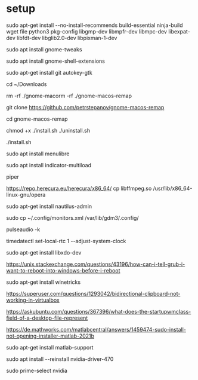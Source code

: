 # setup

sudo apt-get install --no-install-recommends build-essential ninja-build wget file python3 pkg-config libgmp-dev libmpfr-dev libmpc-dev libexpat-dev libfdt-dev libglib2.0-dev libpixman-1-dev

sudo apt install gnome-tweaks

sudo apt install gnome-shell-extensions

sudo apt-get install git autokey-gtk

cd ~/Downloads

rm -rf ./gnome-macorm -rf ./gnome-macos-remap

git clone https://github.com/petrstepanov/gnome-macos-remap

cd gnome-macos-remap

chmod +x ./install.sh ./uninstall.sh

./install.sh

sudo apt install menulibre

sudo apt install indicator-multiload

piper

https://repo.herecura.eu/herecura/x86_64/
cp libffmpeg.so /usr/lib/x86_64-linux-gnu/opera

sudo apt-get install nautilus-admin

sudo cp ~/.config/monitors.xml /var/lib/gdm3/.config/

pulseaudio -k

timedatectl set-local-rtc 1 --adjust-system-clock

sudo apt-get install libxdo-dev

https://unix.stackexchange.com/questions/43196/how-can-i-tell-grub-i-want-to-reboot-into-windows-before-i-reboot

sudo apt-get install winetricks

https://superuser.com/questions/1293042/bidirectional-clipboard-not-working-in-virtualbox

https://askubuntu.com/questions/367396/what-does-the-startupwmclass-field-of-a-desktop-file-represent

https://de.mathworks.com/matlabcentral/answers/1459474-sudo-install-not-opening-installer-matlab-2021b

sudo apt-get install matlab-support

sudo apt install --reinstall nvidia-driver-470 

sudo prime-select nvidia
